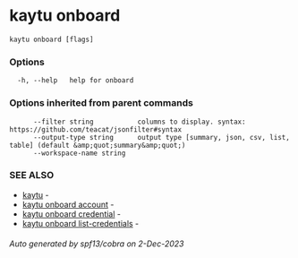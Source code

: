 # kaytu onboard



```
kaytu onboard [flags]
```

### Options

```
  -h, --help   help for onboard
```

### Options inherited from parent commands

```
      --filter string           columns to display. syntax: https://github.com/teacat/jsonfilter#syntax
      --output-type string      output type [summary, json, csv, list, table] (default &amp;quot;summary&amp;quot;)
      --workspace-name string   
```

### SEE ALSO

* [kaytu](.)	 - 
* [kaytu onboard account](kaytu_onboard_account)	 - 
* [kaytu onboard credential](kaytu_onboard_credential)	 - 
* [kaytu onboard list-credentials](kaytu_onboard_list-credentials)	 - 

###### Auto generated by spf13/cobra on 2-Dec-2023
